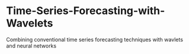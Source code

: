 # Time-Series-Forecasting-with-Wavelets

Combining conventional time series forecasting techniques with wavlets and neural networks
